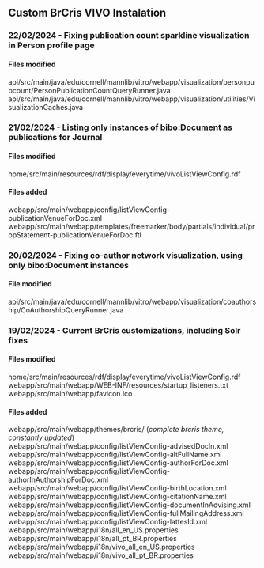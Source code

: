## Custom BrCris VIVO Instalation

### 22/02/2024 - Fixing publication count sparkline visualization in Person profile page

#### Files modified
api/src/main/java/edu/cornell/mannlib/vitro/webapp/visualization/personpubcount/PersonPublicationCountQueryRunner.java
api/src/main/java/edu/cornell/mannlib/vitro/webapp/visualization/utilities/VisualizationCaches.java

### 21/02/2024 - Listing only instances of bibo:Document as publications for Journal

#### Files modified
home/src/main/resources/rdf/display/everytime/vivoListViewConfig.rdf

#### Files added
webapp/src/main/webapp/config/listViewConfig-publicationVenueForDoc.xml
webapp/src/main/webapp/templates/freemarker/body/partials/individual/propStatement-publicationVenueForDoc.ftl

### 20/02/2024 - Fixing co-author network visualization, using only bibo:Document instances

#### File modified
api/src/main/java/edu/cornell/mannlib/vitro/webapp/visualization/coauthorship/CoAuthorshipQueryRunner.java

### 19/02/2024 - Current BrCris customizations, including Solr fixes

#### Files modified
home/src/main/resources/rdf/display/everytime/vivoListViewConfig.rdf  
webapp/src/main/webapp/WEB-INF/resources/startup_listeners.txt  
webapp/src/main/webapp/favicon.ico

#### Files added
webapp/src/main/webapp/themes/brcris/ (*complete brcris theme, constantly updated*)  
webapp/src/main/webapp/config/listViewConfig-advisedDocIn.xml  
webapp/src/main/webapp/config/listViewConfig-altFullName.xml  
webapp/src/main/webapp/config/listViewConfig-authorForDoc.xml  
webapp/src/main/webapp/config/listViewConfig-authorInAuthorshipForDoc.xml  
webapp/src/main/webapp/config/listViewConfig-birthLocation.xml  
webapp/src/main/webapp/config/listViewConfig-citationName.xml  
webapp/src/main/webapp/config/listViewConfig-documentInAdvising.xml  
webapp/src/main/webapp/config/listViewConfig-fullMailingAddress.xml  
webapp/src/main/webapp/config/listViewConfig-lattesId.xml  
webapp/src/main/webapp/i18n/all_en_US.properties  
webapp/src/main/webapp/i18n/all_pt_BR.properties  
webapp/src/main/webapp/i18n/vivo_all_en_US.properties  
webapp/src/main/webapp/i18n/vivo_all_pt_BR.properties


